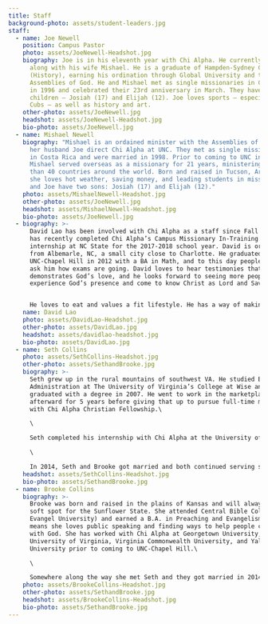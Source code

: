 ```yaml
---
title: Staff
background-photo: assets/student-leaders.jpg
staff:
  - name: Joe Newell
    position: Campus Pastor
    photo: assets/JoeNewell-Headshot.jpg
    biography: Joe is in his eleventh year with Chi Alpha. He currently directs XA
      along with his wife Mishael. He is a graduate of Hampden-Sydney College
      (History), earning his ordination through Global University and the
      Assemblies of God. He and Mishael met as single missionaries in Costa Rica
      in 1996 and celebrated their 23rd anniversary in March. They have two
      children — Josiah (17) and Elijah (12). Joe loves sports — especially the
      Cubs — as well as history and art.
    other-photo: assets/JoeNewell.jpg
    headshot: assets/JoeNewell-Headshot.jpg
    bio-photo: assets/JoeNewell.jpg
  - name: Mishael Newell
    biography: "Mishael is an ordained minister with the Assemblies of God. She and
      her husband Joe direct Chi Alpha at UNC. They met as single missionaries
      in Costa Rica and were married in 1998. Prior to coming to UNC in 2011
      Mishael served overseas as a missionary for 21 years, ministering in more
      than 40 countries around the world. Born and raised in Tucson, Arizona,
      she loves hot weather, saving money, and leading students in missions. She
      and Joe have two sons: Josiah (17) and Elijah (12)."
    photo: assets/MishaelNewell-Headshot.jpg
    other-photo: assets/JoeNewell.jpg
    headshot: assets/MishaelNewell-Headshot.jpg
    bio-photo: assets/JoeNewell.jpg
  - biography: >-
      David Lao has been involved with Chi Alpha as a staff since Fall 2014 and
      has recently completed Chi Alpha’s Campus Missionary In-Training (CMIT)
      internship at NC State for the 2017-2018 school year. David is originally
      from Albemarle, NC, a small city close to Charlotte. He graduated from
      UNC-Chapel Hill in 2012 with a BA in Math, and to this day people still
      ask him how exams are going. David loves to hear testimonies that
      demonstrates God’s love, and he looks forward to seeing more people
      experience God’s presence and come to know Christ as Lord and Savior.


      He loves to eat and values a fit lifestyle. He has a way of making other people laugh, or at least finds himself the source of laughter. He also enjoys playing Nintendo video games and watching anime.
    name: David Lao
    photo: assets/DavidLao-Headshot.jpg
    other-photo: assets/DavidLao.jpg
    headshot: assets/davidlao-headshot.jpg
    bio-photo: assets/DavidLao.jpg
  - name: Seth Collins
    photo: assets/SethCollins-Headshot.jpg
    other-photo: assets/SethandBrooke.jpg
    biography: >-
      Seth grew up in the rural mountains of southwest VA. He studied Business
      Administration at The University of Virginia’s College at Wise and
      graduated with a degree in 2007. He went to work in the marketplace
      afterward for 5 years before giving that up to pursue full-time ministry
      with Chi Alpha Christian Fellowship.\

      \

      Seth completed his internship with Chi Alpha at the University of Virginia in Charlottesville in 2013 and served on staff for 2 years. During those 2 years, he also served as Chi Alpha Interim Director at Virginia Commonwealth University in Richmond, VA.\

      \

      In 2014, Seth and Brooke got married and both continued serving simultaneously at UVA and VCU. In 2015, both Seth and Brooke moved to New Haven to help pioneer Chi Alpha at Yale University. In June 2018, Seth and Brooke moved to Chapel Hill to work with Chi Alpha at UNC.
    headshot: assets/SethCollins-Headshot.jpg
    bio-photo: assets/SethandBrooke.jpg
  - name: Brooke Collins
    biography: >-
      Brooke was born and raised in the plains of Kansas and will always have a
      soft spot for the Sunflower State. She attended Central Bible College (now
      Evangel University) and earned a B.A. in Preaching and Evangelism. Which
      means she loves public speaking and finding ways to help people connect
      with God. She has worked with Chi Alpha at Georgetown University, the
      University of Virginia, Virginia Commonwealth University, and Yale
      University prior to coming to UNC-Chapel Hill.\

      \

      Somewhere along the way she met Seth and they got married in 2014. Most of their major relationship milestones have occurred at Chi Alpha events. You should ask her about how they met. Brooke loves watching movies and reading Wonder Woman comic books. She’s also a big baseball fan. One of her life goals is to see a game at every MLB ballpark.
    photo: assets/BrookeCollins-Headshot.jpg
    other-photo: assets/SethandBrooke.jpg
    headshot: assets/BrookeCollins-Headshot.jpg
    bio-photo: assets/SethandBrooke.jpg
---
```

